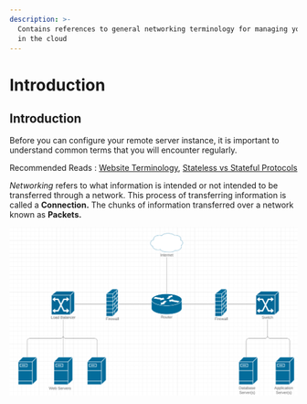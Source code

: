 ```yaml
---
description: >-
  Contains references to general networking terminology for managing your server
  in the cloud
---
```


# Introduction

## Introduction

Before you can configure your remote server instance, it is important to understand common terms that you will encounter regularly. 

Recommended Reads :  [Website Terminology](https://www.pagecloud.com/blog/website-terminology), [Stateless vs Stateful Protocols](https://www.geeksforgeeks.org/difference-between-stateless-and-stateful-protocol/)

_Networking_ refers to what information is intended or not intended to be transferred through a network. This process of transferring information is called a **Connection.**  The chunks of information transferred over a network  known as **Packets.** 

![credit: lucidchart](../.gitbook/assets/screen-shot-2019-09-17-at-5.00.01-pm.png)





